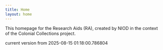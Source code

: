 ```yaml
---
title: Home
layout: home
---
```


This homepage for the Research Aids (RA), created by NIOD in the context of the Colonial Collections project. 


current version from 2025-08-15 01:18:00.786804